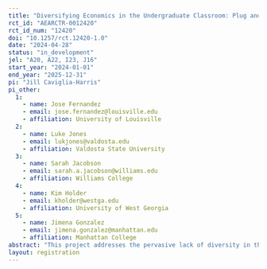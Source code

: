 ```yaml
---
title: "Diversifying Economics in the Undergraduate Classroom: Plug and Play Video Modules with Diverse Role Models, Relevant Research, and Active Learning"
rct_id: "AEARCTR-0012420"
rct_id_num: "12420"
doi: "10.1257/rct.12420-1.0"
date: "2024-04-28"
status: "in_development"
jel: "A20, A22, I23, J16"
start_year: "2024-01-01"
end_year: "2025-12-31"
pi: "Jill Caviglia-Harris"
pi_other:
  1:
    - name: Jose Fernandez
    - email: jose.fernandez@louisville.edu
    - affiliation: University of Louisville
  2:
    - name: Luke Jones
    - email: lukjones@valdosta.edu
    - affiliation: Valdosta State University
  3:
    - name: Sarah Jacobson
    - email: sarah.a.jacobson@williams.edu
    - affiliation: Williams College
  4:
    - name: Kim Holder
    - email: kholder@westga.edu
    - affiliation: University of West Georgia
  5:
    - name: Jimena Gonzalez
    - email: jimena.gonzalez@manhattan.edu
    - affiliation: Manhattan College
abstract: "This project addresses the pervasive lack of diversity in the field of economics, which hinders the development of inclusive policies and perpetuates outdated teaching practices. Despite advancements in diversity within other STEM disciplines, economics struggles to attract and retain a diverse student body, resulting in antiquated methods and a faculty composition that lags behind other academic fields. This research initiative proposes a scalable intervention focused on enhancing gender and racial diversity in economics by developing a series of videos and accompanying curricular materials. These resources aim to introduce diverse role models, relevant research, and active learning strategies into undergraduate economics classrooms. Targeting principles of economics courses, the project seeks to broaden perceptions of economists and their studies, foster a sense of belonging among students, and increase the likelihood of retention for women and historically excluded groups in the economics profession. The intervention comprises "plug and play" modules, featuring professionally produced videos and evidence-based curricular materials, designed to expose students to exciting and relevant topics in diverse economists' research. The hypothesis is that these modules will positively influence perceptions about economics, enhance students' sense of belonging and self-efficacy, and improve learning outcomes, persistence, and retention among diverse students in economics. This project contributes to the literature on diversity in education by addressing gaps in existing mentoring and profession-climate improvement programs, targeting an earlier stage in the educational pipeline, and providing instructors with easily implementable tools for interactive teaching in economics."
layout: registration
---
```



